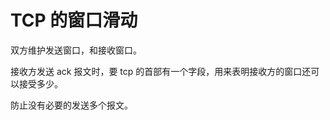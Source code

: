 # TCP 的窗口滑动

双方维护发送窗口，和接收窗口。           

接收方发送 ack 报文时，要 tcp 的首部有一个字段，用来表明接收方的窗口还可以接受多少。         

防止没有必要的发送多个报文。     